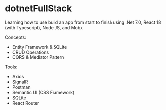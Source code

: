 # dotnetFullStack
Learning how to use build an app from start to finish using .Net 7.0, React 18 (with Typescript), Node JS, and Mobx

Concepts:
- Entity Framework & SQLite
- CRUD Operations
- CQRS & Mediator Pattern

Tools:
- Axios
- SignalR
- Postman
- Semantic UI (CSS Framework)
- SQLite
- React Router
